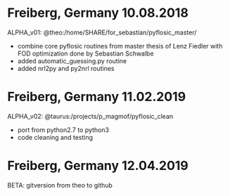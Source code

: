 # Freiberg, Germany 10.08.2018   
ALPHA_v01: @theo:/home/SHARE/for_sebastian/pyflosic_master/  
- combine core pyflosic routines from master thesis of Lenz Fiedler with FOD optimization done by Sebastian Schwalbe   
- added automatic_guessing.py routine  
- added nrl2py and py2nrl routines  

# Freiberg, Germany 11.02.2019  
ALPHA_v02: @taurus:/projects/p_magmof/pyflosic_clean
- port from python2.7 to python3
- code cleaning and testing   
	
# Freiberg, Germany 12.04.2019   
BETA: gitversion from theo to github   
